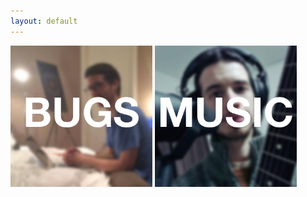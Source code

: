```yaml
---
layout: default
---
```


<a href='/bugs/' style='display:inline-block; width: 45%'>
  <img src='/images/bugs.jpg' style='display:block'>
</a>
<a href='/music/' style='display:inline-block; width: 45%'>
  <img src='/images/music.jpg' style='display:block'>
</a>

